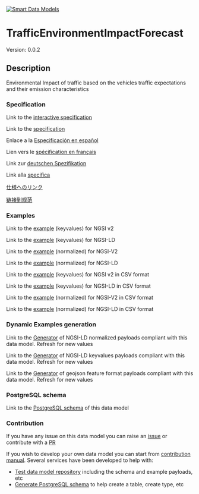 [![Smart Data Models](https://smartdatamodels.org/wp-content/uploads/2022/01/SmartDataModels_logo.png "Logo")](https://smartdatamodels.org)
# TrafficEnvironmentImpactForecast
Version: 0.0.2

## Description 

Environmental Impact of traffic based on the vehicles traffic expectations and their emission characteristics
### Specification

Link to the [interactive specification](https://swagger.lab.fiware.org/?url=https://smart-data-models.github.io/dataModel.Environment/TrafficEnvironmentImpactForecast/swagger.yaml)

Link to the [specification](https://github.com/smart-data-models/dataModel.Environment/blob/master/TrafficEnvironmentImpactForecast/doc/spec.md)

Enlace a la [Especificación en español](https://github.com/smart-data-models/dataModel.Environment/blob/master/TrafficEnvironmentImpactForecast/doc/spec_ES.md)

Lien vers le [spécification en français](https://github.com/smart-data-models/dataModel.Environment/blob/master/TrafficEnvironmentImpactForecast/doc/spec_FR.md)

Link zur [deutschen Spezifikation](https://github.com/smart-data-models/dataModel.Environment/blob/master/TrafficEnvironmentImpactForecast/doc/spec_DE.md)

Link alla [specifica](https://github.com/smart-data-models/dataModel.Environment/blob/master/TrafficEnvironmentImpactForecast/doc/spec_IT.md)

[仕様へのリンク](https://github.com/smart-data-models/dataModel.Environment/blob/master/TrafficEnvironmentImpactForecast/doc/spec_JA.md)

[链接到规范](https://github.com/smart-data-models/dataModel.Environment/blob/master/TrafficEnvironmentImpactForecast/doc/spec_ZH.md)
### Examples

Link to the [example](https://smart-data-models.github.io/dataModel.Environment/TrafficEnvironmentImpactForecast/examples/example.json) (keyvalues) for NGSI v2

Link to the [example](https://smart-data-models.github.io/dataModel.Environment/TrafficEnvironmentImpactForecast/examples/example.jsonld) (keyvalues) for NGSI-LD

Link to the [example](https://smart-data-models.github.io/dataModel.Environment/TrafficEnvironmentImpactForecast/examples/example-normalized.json) (normalized) for NGSI-V2

Link to the [example](https://smart-data-models.github.io/dataModel.Environment/TrafficEnvironmentImpactForecast/examples/example-normalized.jsonld) (normalized) for NGSI-LD

Link to the [example](https://github.com/smart-data-models/dataModel.Environment/blob/master/TrafficEnvironmentImpactForecast/examples/example.json.csv) (keyvalues) for NGSI v2 in CSV format

Link to the [example](https://github.com/smart-data-models/dataModel.Environment/blob/master/TrafficEnvironmentImpactForecast/examples/example.jsonld.csv) (keyvalues) for NGSI-LD in CSV format

Link to the [example](https://github.com/smart-data-models/dataModel.Environment/blob/master/TrafficEnvironmentImpactForecast/examples/example-normalized.json.csv) (normalized) for NGSI-V2 in CSV format

Link to the [example](https://github.com/smart-data-models/dataModel.Environment/blob/master/TrafficEnvironmentImpactForecast/examples/example-normalized.jsonld.csv) (normalized) for NGSI-LD in CSV format
### Dynamic Examples generation

Link to the [Generator](https://smartdatamodels.org/extra/ngsi-ld_generator.php?schemaUrl=https://raw.githubusercontent.com/smart-data-models/dataModel.Environment/master/TrafficEnvironmentImpactForecast/schema.json&email=info@smartdatamodels.org) of NGSI-LD normalized payloads compliant with this data model. Refresh for new values

Link to the [Generator](https://smartdatamodels.org/extra/ngsi-ld_generator_keyvalues.php?schemaUrl=https://raw.githubusercontent.com/smart-data-models/dataModel.Environment/master/TrafficEnvironmentImpactForecast/schema.json&email=info@smartdatamodels.org) of NGSI-LD keyvalues payloads compliant with this data model. Refresh for new values

Link to the [Generator](https://smartdatamodels.org/extra/geojson_features_generator.php?schemaUrl=https://raw.githubusercontent.com/smart-data-models/dataModel.Environment/master/TrafficEnvironmentImpactForecast/schema.json&email=info@smartdatamodels.org) of geojson feature format payloads compliant with this data model. Refresh for new values
### PostgreSQL schema

Link to the [PostgreSQL schema](https://github.com/smart-data-models/dataModel.Environment/blob/master/TrafficEnvironmentImpactForecast/schema.sql) of this data model
### Contribution

 If you have any issue on this data model you can raise an [issue](https://github.com/smart-data-models/dataModel.Environment/issues)  or contribute with a [PR](https://github.com/smart-data-models/dataModel.Environment/pulls)

 If you wish to develop your own data model you can start from [contribution manual](https://bit.ly/contribution_manual). Several services have been developed to help with: 
 - [Test data model repository](https://smartdatamodels.org/index.php/data-models-contribution-api/) including the schema and example payloads, etc
 - [Generate PostgreSQL schema](https://smartdatamodels.org/index.php/sql-service/) to help create a table, create type, etc